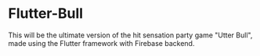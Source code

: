 # Flutter-Bull

This will be the ultimate version of the hit sensation party game "Utter Bull", made using the Flutter framework with Firebase backend.